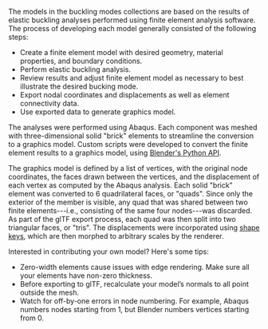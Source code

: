 The models in the buckling modes collections are based on the results of elastic
buckling analyses performed using finite element analysis software. The process
of developing each model generally consisted of the following steps:

- Create a finite element model with desired geometry, material properties, and
  boundary conditions.
- Perform elastic buckling analysis.
- Review results and adjust finite element model as necessary to best illustrate
  the desired bucking mode.
- Export nodal coordinates and displacements as well as element connectivity
  data.
- Use exported data to generate graphics model.

The analyses were performed using Abaqus. Each component was meshed with
three-dimensional solid "brick" elements to streamline the conversion to a
graphics model. Custom scripts were developed to convert the finite element
results to a graphics model, using
[Blender's Python API](https://docs.blender.org/api/latest/).

The graphics model is defined by a list of vertices, with the original node
coordinates, the faces drawn between the vertices, and the displacement of each
vertex as computed by the Abaqus analysis. Each solid "brick" element was
converted to 6 quadrilateral faces, or "quads". Since only the exterior of the
member is visible, any quad that was shared between two finite elements---i.e.,
consisting of the same four nodes---was discarded. As part of the glTF export
process, each quad was then split into two triangular faces, or "tris". The
displacements were incorporated using
[shape keys](https://docs.blender.org/manual/en/latest/animation/shape_keys/introduction.html),
which are then morphed to arbitrary scales by the renderer.

Interested in contributing your own model? Here's some tips:

- Zero-width elements cause issues with edge rendering. Make sure all your
  elements have non-zero thickness.
- Before exporting to glTF, recalculate your model’s normals to all point
  outside the mesh.
- Watch for off-by-one errors in node numbering. For example, Abaqus numbers
  nodes starting from 1, but Blender numbers vertices starting from 0.
